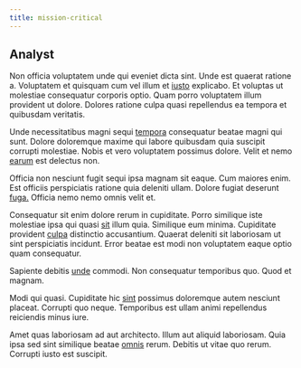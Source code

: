 ```yaml
---
title: mission-critical
---
```


## Analyst

Non officia voluptatem unde qui eveniet dicta sint. Unde est quaerat ratione a. Voluptatem et quisquam cum vel illum et [iusto](/earum/quia/ridge_pci.md) explicabo. Et voluptas ut molestiae consequatur corporis optio. Quam porro voluptatem illum provident ut dolore. Dolores ratione culpa quasi repellendus ea tempora et quibusdam veritatis.

Unde necessitatibus magni sequi [tempora](/dolore/odio/dignissimos/navigating.md) consequatur beatae magni qui sunt. Dolore doloremque maxime qui labore quibusdam quia suscipit corrupti molestiae. Nobis et vero voluptatem possimus dolore. Velit et nemo [earum](/quas/profit_focused.md) est delectus non.

Officia non nesciunt fugit sequi ipsa magnam sit eaque. Cum maiores enim. Est officiis perspiciatis ratione quia deleniti ullam. Dolore fugiat deserunt [fuga.](/earum/et/road_fantastic.md) Officia nemo nemo omnis velit et.

Consequatur sit enim dolore rerum in cupiditate. Porro similique iste molestiae ipsa qui quasi [sit](/dolore/odio/neque/repellat/toolset.md) illum quia. Similique eum minima. Cupiditate provident [culpa](/facere/temporibus/consequatur/qui/path_crossroad_refined_soft_table.md) distinctio accusantium. Quaerat deleniti sit laboriosam ut sint perspiciatis incidunt. Error beatae est modi non voluptatem eaque optio quam consequatur.

Sapiente debitis [unde](/eos/libero/aperiam/intermediate_borders.md) commodi. Non consequatur temporibus quo. Quod et magnam.

Modi qui quasi. Cupiditate hic [sint](/eos/landing_avon_indonesia.md) possimus doloremque autem nesciunt placeat. Corrupti quo neque. Temporibus est ullam animi repellendus reiciendis minus iure.

Amet quas laboriosam ad aut architecto. Illum aut aliquid laboriosam. Quia ipsa sed sint similique beatae [omnis](/facere/temporibus/excepturi/credit_card_account_blue_methodical.md) rerum. Debitis ut vitae quo rerum. Corrupti iusto est suscipit.
